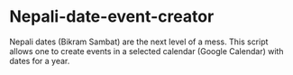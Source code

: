 # Nepali-date-event-creator
Nepali dates (Bikram Sambat) are the next level of a mess. This script allows one to create events in a selected calendar (Google Calendar) with dates for a year.
